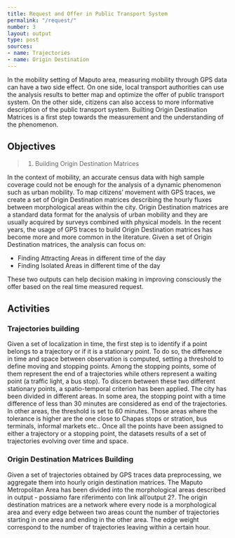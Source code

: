 ```yaml
---
title: Request and Offer in Public Transport System
permalink: "/request/"
number: 3
layout: output
type: post
sources:
- name: Trajectories
- name: Origin Destination
---
```


In the mobility setting of Maputo area, measuring mobility through GPS data can have a two side effect. On one side, local transport authorities can use the analysis results to better map and optimize the offer of public transport system. On the other side, citizens can also access to more informative description of the public transport system. Builting Origin Destination Matrices is a first step towards the measurement and the understanding of the phenomenon.

## Objectives
> 1. Building Origin Destination Matrices

In the context of mobility, an accurate census data with high sample coverage  could not be enough for the analysis of a dynamic phenomenon such as urban mobility. To map citizens’ movement with GPS traces, we create a set of Origin Destination matrices describing the hourly fluxes between morphological areas within the city. Origin Destination matrices are a standard data format for the analysis of urban mobility and they are usually acquired by surveys combined with physical models. In the recent years, the usage of GPS traces to build Origin Destination matrices has become more and more common in the literature. Given a set of Origin Destination matrices, the analysis can focus on:
- Finding Attracting Areas in different time of the day
- Finding Isolated Areas in different time of the day

These two outputs can help decision making in improving consciously the offer based on the real time measured request.

## Activities
### Trajectories building
Given a set of localization in time, the first step is to identify if a point belongs to a trajectory or if it is a stationary point. To do so, the difference in time and space between observation is computed, setting a threshold to define moving and stopping points. Among the stopping points, some of them represent the end of a trajectories while others represent a waiting point (a traffic light, a bus stop). To discern between these two different stationary points, a spatio-temporal criterion has been applied. The city has been divided in different areas. In some area, the stopping point with a time difference of less than 30 minutes are considered as end of the trajectories. In other areas, the threshold is set to 60 minutes. Those areas where the tolerance is higher are the one close to Chapas stops or stration, bus terminals, informal markets etc.. Once all the points have been assigned to either a trajectory or a stopping point, the datasets results of a set of trajectories evolving over time and space.

### Origin Destination Matrices Building
Given a set of trajectories obtained by GPS traces data preprocessing, we aggregate them into hourly origin destination matrices. The Maputo Metropolitan Area has been divided into the morphological areas described in output - possiamo fare riferimento con link all’output 2?. The origin destination matrices are  a network where every node is a morphological area and every edge between two areas count the number of trajectories starting in one area and ending in the other area. The edge weight correspond to the number of trajectories leaving within a certain hour.
